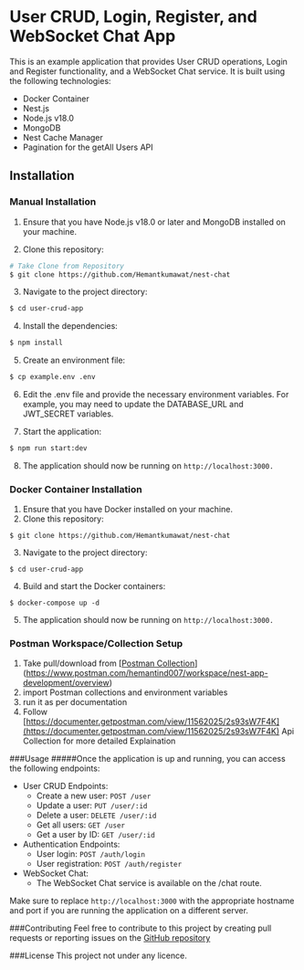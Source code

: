 # User CRUD, Login, Register, and WebSocket Chat App

This is an example application that provides User CRUD operations, Login and Register functionality, and a WebSocket Chat service. It is built using the following technologies:

- Docker Container
- Nest.js
- Node.js v18.0
- MongoDB
- Nest Cache Manager
- Pagination for the getAll Users API

## Installation
### Manual Installation

1. Ensure that you have Node.js v18.0 or later and MongoDB installed on your machine.

2. Clone this repository:

```bash
# Take Clone from Repository
$ git clone https://github.com/Hemantkumawat/nest-chat
```

3. Navigate to the project directory:
```bash
$ cd user-crud-app
```

4. Install the dependencies:
```bash
$ npm install
```

5. Create an environment file:
```bash
$ cp example.env .env
```

6. Edit the .env file and provide the necessary environment variables. For example, you may need to update the DATABASE_URL and JWT_SECRET variables.

7. Start the application:
```bash
$ npm run start:dev
```

8. The application should now be running on `http://localhost:3000.`


### Docker Container Installation
1. Ensure that you have Docker installed on your machine.
2. Clone this repository:
```shell
$ git clone https://github.com/Hemantkumawat/nest-chat
```
3. Navigate to the project directory:
```shell
$ cd user-crud-app
```
4. Build and start the Docker containers:
```shell
$ docker-compose up -d
```
5. The application should now be running on `http://localhost:3000.`

### Postman Workspace/Collection Setup
1. Take pull/download from [[Postman Collection](https://www.postman.com/hemantind007/workspace/nest-app-development/overview)](https://www.postman.com/hemantind007/workspace/nest-app-development/overview)
2. import Postman collections and environment variables
3. run it as per documentation
4. Follow [https://documenter.getpostman.com/view/11562025/2s93sW7F4K](https://documenter.getpostman.com/view/11562025/2s93sW7F4K) Api Collection for more detailed Explaination
   
###Usage
#####Once the application is up and running, you can access the following endpoints:
- User CRUD Endpoints: 
  - Create a new user: `POST /user`
  - Update a user: `PUT /user/:id`
  - Delete a user: `DELETE /user/:id`
  - Get all users: `GET /user`
  - Get a user by ID: `GET /user/:id`
- Authentication Endpoints:
    - User login: `POST /auth/login`
    - User registration: `POST /auth/register`
- WebSocket Chat:
  - The WebSocket Chat service is available on the /chat route.
  
Make sure to replace `http://localhost:3000` with the appropriate hostname and port if you are running the application on a different server.

###Contributing
Feel free to contribute to this project by creating pull requests or reporting issues on the [GitHub repository]([abcd.com](https://github.com/Hemantkumawat/nest-chat))

###License
This project not under any licence.
